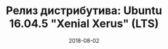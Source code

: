 ---
layout: post
title: "Релиз дистрибутива: Ubuntu 16.04.5 \"Xenial Xerus\" (LTS)"
date: 2018-08-02   
---